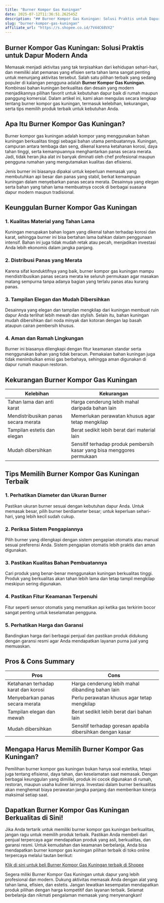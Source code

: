 ```yaml
---
title: "Burner Kompor Gas Kuningan"
date: 2025-07-12T11:36:51.262545Z
description: "## Burner Kompor Gas Kuningan: Solusi Praktis untuk Dapur Modern Anda..."
slug: "burner-kompor-gas-kuningan"
affiliate_url: "https://s.shopee.co.id/7V44C68VX2"
---
```

## Burner Kompor Gas Kuningan: Solusi Praktis untuk Dapur Modern Anda

Memasak menjadi aktivitas yang tak terpisahkan dari kehidupan sehari-hari, dan memiliki alat pemanas yang efisien serta tahan lama sangat penting untuk menunjang aktivitas tersebut. Salah satu pilihan terbaik yang sedang populer di kalangan pengguna adalah **Burner Kompor Gas Kuningan**. Kombinasi bahan kuningan berkualitas dan desain yang modern menjadikannya pilihan favorit untuk kebutuhan dapur baik di rumah maupun panggung komersial. Dalam artikel ini, kami akan mengulas secara lengkap tentang burner kompor gas kuningan, termasuk kelebihan, kekurangan, serta tips memilih produk terbaik untuk kebutuhan Anda.

## Apa Itu Burner Kompor Gas Kuningan?

Burner kompor gas kuningan adalah kompor yang menggunakan bahan kuningan berkualitas tinggi sebagai bahan utama pembuatannya. Kuningan, campuran antara tembaga dan seng, dikenal karena ketahanan korosi, daya tahan tinggi, serta kemampuannya menghantarkan panas secara merata. Jadi, tidak heran jika alat ini banyak diminati oleh chef profesional maupun pengguna rumahan yang mengutamakan kualitas dan efisiensi.

Jenis burner ini biasanya dipakai untuk keperluan memasak yang membutuhkan api besar dan panas yang stabil, berkat kemampuan kuningan dalam menyebarkan panas secara merata. Desainnya yang elegan serta bahan yang tahan lama membuatnya cocok di berbagai suasana dapur modern maupun tradisional.

## Keunggulan Burner Kompor Gas Kuningan

### 1. Kualitas Material yang Tahan Lama

Kuningan merupakan bahan logam yang dikenal tahan terhadap korosi dan karat, sehingga burner ini bisa bertahan lama bahkan dalam penggunaan intensif. Bahan ini juga tidak mudah retak atau pecah, menjadikan investasi Anda lebih ekonomis dalam jangka panjang.

### 2. Distribusi Panas yang Merata

Karena sifat konduktifnya yang baik, burner kompor gas kuningan mampu mendistribusikan panas secara merata ke seluruh permukaan agar masakan matang sempurna tanpa adanya bagian yang terlalu panas atau kurang panas.

### 3. Tampilan Elegan dan Mudah Dibersihkan

Desainnya yang elegan dan tampilan mengkilap dari kuningan membuat ruin dapur Anda terlihat lebih mewah dan stylish. Selain itu, bahan kuningan mudah dibersihkan dari noda minyak dan kotoran dengan lap basah ataupun cairan pembersih khusus.

### 4. Aman dan Ramah Lingkungan

Burner ini biasanya dilengkapi dengan fitur keamanan standar serta menggunakan bahan yang tidak beracun. Pemakaian bahan kuningan juga tidak menimbulkan emisi gas berbahaya, sehingga aman digunakan di dapur rumah maupun restoran.

## Kekurangan Burner Kompor Gas Kuningan

| Kelebihan                                     | Kekurangan                                   |
|----------------------------------------------|----------------------------------------------|
| Tahan lama dan anti karat                     | Harga cenderung lebih mahal daripada bahan lain |
| Mendistribusikan panas secara merata          | Memerlukan perawatan khusus agar tetap mengkilap |
| Tampilan estetis dan elegan                  | Berat sedikit lebih berat dari material lain |
| Mudah dibersihkan                            | Sensitif terhadap produk pembersih kasar yang bisa menggores permukaan |

## Tips Memilih Burner Kompor Gas Kuningan Terbaik

### 1. Perhatikan Diameter dan Ukuran Burner

Pastikan ukuran burner sesuai dengan kebutuhan dapur Anda. Untuk memasak besar, pilih burner berdiameter besar; untuk keperluan sehari-hari, yang lebih kecil sudah cukup.

### 2. Periksa Sistem Pengapiannya

Pilih burner yang dilengkapi dengan sistem pengapian otomatis atau manual sesuai preferensi Anda. Sistem pengapian otomatis lebih praktis dan aman digunakan.

### 3. Pastikan Kualitas Bahan Pembuatannya

Cari produk yang benar-benar menggunakan kuningan berkualitas tinggi. Produk yang berkualitas akan tahan lebih lama dan tetap tampil mengkilap meskipun sering digunakan.

### 4. Pastikan Fitur Keamanan Terpenuhi

Fitur seperti sensor otomatis yang mematikan api ketika gas terkirim bocor sangat penting untuk keselamatan pengguna.

### 5. Perhatikan Harga dan Garansi

Bandingkan harga dari berbagai penjual dan pastikan produk didukung dengan garansi resmi agar Anda mendapatkan layanan purna jual yang memuaskan.

## Pros & Cons Summary

| Pros                                              | Cons                                                      |
|---------------------------------------------------|------------------------------------------------------------|
| Ketahanan terhadap karat dan korosi             | Harga cenderung lebih mahal dibanding bahan lain          |
| Menyebarkan panas secara merata                   | Perlu perawatan khusus agar tetap mengkilap               |
| Tampilan elegan dan mewah                        | Berat sedikit lebih berat dari bahan lain                |
| Mudah dibersihkan                               | Sensitif terhadap goresan apabila dibersihkan dengan kasar |

## Mengapa Harus Memilih Burner Kompor Gas Kuningan?

Pemilihan burner kompor gas kuningan bukan hanya soal estetika, tetapi juga tentang efisiensi, daya tahan, dan keselamatan saat memasak. Dengan berbagai keunggulan yang dimiliki, produk ini cocok digunakan di rumah, restoran, maupun usaha kuliner lainnya. Investasi dalam burner berkualitas akan menghemat biaya perawatan jangka panjang dan memberikan kinerja maksimal setiap saat.

## Dapatkan Burner Kompor Gas Kuningan Berkualitas di Sini!

Jika Anda tertarik untuk memiliki burner kompor gas kuningan berkualitas, jangan ragu untuk memilih produk terbaik. Pastikan Anda membeli dari penjual terpercaya agar mendapatkan produk yang asli, berkualitas, dan garansi resmi. Untuk kemudahan dan keamanan berbelanja, Anda bisa mendapatkan burner kompor gas kuningan pilihan terbaik di toko online terpercaya melalui tautan berikut:

[Klik di sini untuk beli Burner Kompor Gas Kuningan terbaik di Shopee](https://s.shopee.co.id/7V44C68VX2)

Segera miliki Burner Kompor Gas Kuningan untuk dapur yang lebih profesional dan modern. Dukung aktivitas memasak Anda dengan alat yang tahan lama, efisien, dan estetis. Jangan lewatkan kesempatan mendapatkan produk pilihan dengan harga kompetitif dan layanan terbaik. Selamat berbelanja dan nikmati pengalaman memasak yang menyenangkan!